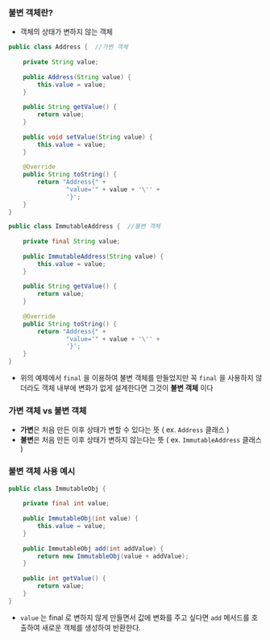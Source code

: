 ### 불변 객체란?
- 객체의 상태가 변하지 않는 객체
```java
public class Address {  //가변 객체
  
    private String value;  
  
    public Address(String value) {  
        this.value = value;  
    }  
  
    public String getValue() {  
        return value;  
    }  
  
    public void setValue(String value) {  
        this.value = value;  
    }  
  
    @Override  
    public String toString() {  
        return "Address{" +  
                "value='" + value + '\'' +  
                '}';  
    }  
}
```

```java
public class ImmutableAddress {  //불변 객체
  
    private final String value;  
  
    public ImmutableAddress(String value) {  
        this.value = value;  
    }  
  
    public String getValue() {  
        return value;  
    }  
  
    @Override  
    public String toString() {  
        return "Address{" +  
                "value='" + value + '\'' +  
                '}';  
    }  
}
```

- 위의 예제에서 `final` 을 이용하여 불변 객체를 만들었지만 꼭 `final` 을 사용하지 않더라도 객체 내부에 변화가 없게 설계한다면 그것이 **불변 객체** 이다
### 가변 객체 vs 불변 객체
- **가변**은 처음 만든 이후 상태가 변할 수 있다는 뜻 ( ex. `Address` 클래스 )
- **불변**은 처음 만든 이후 상태가 변하지 않는다는 뜻 ( ex. `ImmutableAddress` 클래스 )

### 불변 객체 사용 예시
```java
public class ImmutableObj {  
  
    private final int value;  
  
    public ImmutableObj(int value) {  
        this.value = value;  
    }  
  
    public ImmutableObj add(int addValue) {  
        return new ImmutableObj(value + addValue);  
    }  
  
    public int getValue() {  
        return value;  
    }  
}
```
- `value` 는 final 로 변하지 않게 만들면서 값에 변화를 주고 싶다면 `add` 메서드를 호출하여 새로운 객체를 생성하여 반환한다.

### 

